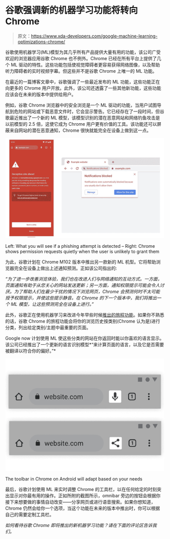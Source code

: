 # 谷歌强调新的机器学习功能将转向 Chrome

> 原文：<https://www.xda-developers.com/google-machine-learning-optimizations-chrome/>

谷歌使用机器学习(ML)模型为其几乎所有产品提供大量有用的功能，该公司广受欢迎的浏览器应用谷歌 Chrome 也不例外。Chrome 已经在所有平台上提供了几个 ML 驱动的特性。这些功能包括使视觉障碍者更容易获得网络图像，以及帮助听力障碍者的实时视频字幕。但这些并不是谷歌 Chrome 上唯一的 ML 功能。

在最近的一篇博客文章中，谷歌强调了一些最近发布的 ML 功能，这些功能正在向更多的 Chrome 用户开放。此外，该公司还透露了一些其他新功能，这些功能应该会在未来的版本中提供给用户。

例如，谷歌 Chrome 浏览器中的安全浏览是一个 ML 驱动的功能，当用户试图导航到危险的网站或下载恶意文件时，它会显示警告。它已经存在了一段时间，但谷歌最近推出了一个新的 ML 模型，该模型识别的潜在恶意网站和网络钓鱼攻击是以前模型的 2.5 倍，这使它成为 Chrome 用户更有价值的工具。该功能还可以屏蔽来自网站的潜在恶意通知，Chrome 很快就能完全在设备上做到这一点。

 <picture>![wo images side by side. The first on the left is a smartphone showing a red screen and a warning message about phishing. The image on the right shows a Chrome browser window showing a pop-up message saying “Notifications blocked”. ](img/1466f0138d16902407d9c1d9a50c3d39.png)</picture> 

Left: What you will see if a phishing attempt is detected – Right: Chrome shows permission requests quietly when the user is unlikely to grant them

为此，谷歌计划在 Chrome M102 版本中推出另一款新的 ML 机型。它将帮助浏览器完全在设备上做出上述通知预测。正如该公司指出的:

*“为了进一步改善浏览体验，我们也在改进人们与网络通知的互动方式。一方面，页面通知有助于从您关心的网站发送更新；另一方面，通知权限提示可能会令人讨厌。为了帮助人们在最少干扰的情况下浏览网页，Chrome 会预测何时不太可能授予权限提示，并使这些提示静音。在 Chrome 的下一个版本中，我们将推出一个 ML 模型，让这些预测完全在设备上进行。”*

此外，谷歌正在使用机器学习来改进今年早些时候[推出的旅程功能](https://www.xda-developers.com/chrome-journeys-android-widgets/)。如果你不熟悉的话，谷歌 Chrome 的旅程功能会将你的浏览历史按类别(Chrome 认为是)进行分类，列出给定类别/主题中最重要的页面。

Google now 计划使用 ML 使这些分类的网站在你返回时能以你喜欢的语言显示。该公司已经推出了一个更新的语言识别模型*“来计算页面的语言，以及它是否需要被翻译以符合你的偏好。”*

 <picture>![A Chrome browser with a highlighted square around an icon to the right of the address bar. At the top is a microphone icon, and at the bottom is a share icon. ](img/491aaf9be1125fbe709d1034b88889f1.png)</picture> 

The toolbar in Chrome on Android will adapt based on your needs

最后，谷歌计划使用 ML 来实时调整 Chrome 的工具栏，以在任何给定的时刻突出显示对你最有用的操作。正如所附的截图所示，omnibar 旁边的按钮会根据你接下来想要做的事情自动改变——分享网页或进行语音搜索。如果你想知道，Chrome 仍然会给你一个选项，当这个功能在未来的版本中推出时，你可以根据自己的需要定制工具栏。

*如何看待谷歌 Chrome 即将推出的新机器学习功能？请在下面的评论区告诉我们。*
